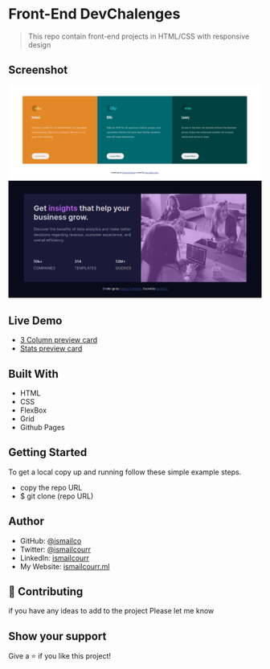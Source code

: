 # Front-End DevChalenges

> This repo contain front-end projects in HTML/CSS with responsive design

## Screenshot

![screenshot](3-column-preview-card-component-main/images/Screenshot.png)
![screenshot](stats-preview-card-component-main/images/Screenshot.png)

## Live Demo

- [3 Column preview card](https://ismailco.github.io/Front-End_Mintor/3-column-preview-card-component/index.html)
- [Stats preview card](https://ismailco.github.io/Front-End_mentor/stats-preview-card-component-main/index.html)

## Built With

- HTML
- CSS
- FlexBox
- Grid
- Github Pages

## Getting Started

To get a local copy up and running follow these simple example steps.

- copy the repo URL
- $ git clone (repo URL)

## Author

- GitHub: [@ismailco](https://github.com/Ismailco)
- Twitter: [@ismailcourr](https://www.twitter.com/ismailcourr)
- LinkedIn: [ismailcourr](https://www.linkedin.com/in/ismailcourr/)
- My Website: [ismailcourr.ml](https://www.ismailcourr.ml)

## 🤝 Contributing

if you have any ideas to add to the project Please let me know

## Show your support

Give a ⭐️ if you like this project!
